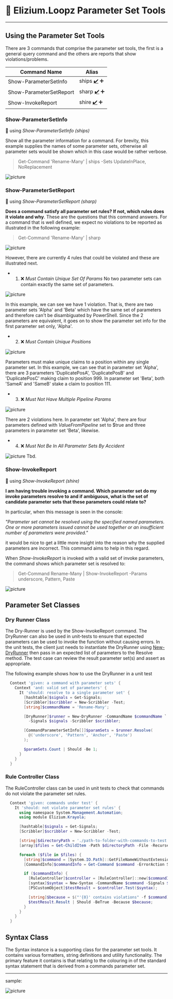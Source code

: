 
# :nazar_amulet: Elizium.Loopz Parameter Set Tools

---

## Using the Parameter Set Tools

There are 3 commands that comprise the parameter set tools, the first is a general query command and the others are reports that show violations/problems.

| Command Name              | Alias
|---------------------------|---------------------------------------------------------------
| Show-ParameterSetInfo     | ships [:heavy_check_mark:](#using.show-parameter-set-info) :heavy_plus_sign: | [:heavy_check_mark:](#krayon.message) :heavy_plus_sign:
| Show-ParameterSetReport   | sharp [:heavy_check_mark:](#using.show-parameter-set-report) :heavy_plus_sign: | [:heavy_check_mark:](#krayon.messagenosuffix) :heavy_plus_sign:
| Show-InvokeReport         | shire [:heavy_check_mark:](#using.show-invoke-report) :heavy_plus_sign: | [:heavy_check_mark:](#krayon.messageln) :heavy_plus_sign:

### Show-ParameterSetInfo

<div id="using.show-parameter-set-info"></div>

:dart: using *Show-ParameterSetInfo (ships)*

Show all the parameter information for a command. For brevity, this example supplies the names of some parameter sets, otherwise all parameter sets would be shown which in this case would be rather verbose.

> Get-Command 'Rename-Many' | ships -Sets UpdateInPlace, NoReplacement

![picture](../../resources/images/use-pstool.SHIPS.command.jpg)

### Show-ParameterSetReport

<div id="using.show-parameter-set-report"></div>

:dart: using *Show-ParameterSetReport (sharp)*

**Does a command satisfy all parameter set rules? If not, which rules does it violate and why**. These are the questions that this command answers. For a command that is well defined, we expect no violations to be reported as illustrated in the following example:

> Get-Command 'Rename-Many' | sharp

![picture](../../resources/images/use-pstool.SHARP.remy.no-violations.command.jpg)

However, there are currently 4 rules that could be violated and these are illustrated next.

+ 1) :x: *Must Contain Unique Set Of Params*
No two parameter sets can contain exactly the same set of parameters.

![picture](../../resources/images/violates.UNIQUE-PARAM-SET.rule.jpg)

In this example, we can see we have 1 violation. That is, there are two parameter sets 'Alpha' and 'Beta' which have the same set of parameters and therefore can't be disambiguated by PowerShell. Since the 2 parameters are equivalent, it goes on to show the parameter set info for the first parameter set only, 'Alpha'.

+ 2) :x: *Must Contain Unique Positions*

![picture](../../resources/images/violates.UNIQUE-POSITIONS.rule.jpg)

Parameters must make unique claims to a position within any single parameter set. In this example, we can see that in parameter set 'Alpha', there are 3 parameters 'DuplicatePosA', 'DuplicatePosB' and 'DuplicatePosC' making claim to position 999. In parameter set 'Beta', both 'SameA' and 'SameB' stake a claim to position 111.

+ 3) :x: *Must Not Have Multiple Pipeline Params*

![picture](../../resources/images/violates.SINGLE-PIPELINE-PARAM.rule.jpg)

There are 2 violations here. In parameter set 'Alpha', there are four parameters defined with *ValueFromPipeline* set to $true and three parameters in parameter set 'Beta', likewise.

+ 4) :x: *Must Not Be In All Parameter Sets By Accident*

![picture](../../resources/images/sample.jpg)
Tbd.

### Show-InvokeReport

<div id="using.show-invoke-report"></div>

:dart: using *Show-InvokeReport (shire)*

**I am having trouble invoking a command. Which parameter set do my invoke parameters resolve to and if ambiguous, what is the set of candidate parameter sets that these parameters could relate to?**

In particular, when this message is seen in the console:

*"Parameter set cannot be resolved using the specified named parameters. One or
more parameters issued cannot be used together or an insufficient number of
parameters were provided."*

it would be nice to get a little more insight into the reason why the supplied parameters are incorrect. This command aims to help in this regard.

When *Show-InvokeReport* is invoked with a valid set of invoke parameters, the command shows which parameter set is resolved to:

> Get-Command Rename-Many | Show-InvokeReport -Params underscore, Pattern, Paste

![picture](../../resources/images/use-pstool.SHIRE.valid-params.command.jpg)

## Parameter Set Classes

### Dry Runner Class

The Dry-Runner is used by the Show-InvokeReport command. The DryRunner can also
be used in unit-tests to ensure that expected parameters can be used to
invoke the function without causing errors. In the unit tests, the client just needs
to instantiate the DryRunner using [New-DryRunner](#New-DryRunner.md) then pass in an expected list
of parameters to the Resolve method. The test case can review the result parameter
set(s) and assert as appropriate.

The following example shows how to use the DryRunner in a unit test

```powershell
  Context 'given: a command with parameter sets' {
    Context 'and: valid set of parameters' {
      It 'should: resolve to a single parameter set' {
        [hashtable]$signals = Get-Signals;
        [Scribbler]$scribbler = New-Scribbler -Test;
        [string]$commandName = 'Rename-Many';

        [DryRunner]$runner = New-DryRunner -CommandName $commandName `
          -Signals $signals -Scribbler $scribbler;

        [CommandParameterSetInfo[]]$paramSets = $runner.Resolve(
          @('underscore', 'Pattern', 'Anchor', 'Paste')
        );

        $paramSets.Count | Should -Be 1;
      }
    }
  }
```

### Rule Controller Class

The RuleController class can be used in unit tests to check that commands do not violate the
parameter set rules.

```powershell
  Context 'given: commands under test' {
    It 'should: not violate parameter set rules' {
      using namespace System.Management.Automation;
      using module Elizium.Krayola;

      [hashtable]$signals = Get-Signals;
      [Scribbler]$scribbler = New-Scribbler -Test;

      [string]$directoryPath = './path-to-folder-with-commands-to-test';
      [array]$files = Get-ChildItem -Path $directoryPath -File -Recurse -Filter '*.ps1';

      foreach ($file in $files) {
        [string]$command = [System.IO.Path]::GetFileNameWithoutExtension($file.Name);
        [CommandInfo]$commandInfo = Get-Command $command -ErrorAction SilentlyContinue;

        if ($commandInfo) {
          [RuleController]$controller = [RuleController]::new($commandInfo);
          [syntax]$syntax = New-Syntax -CommandName $command -Signals $signals -Scribbler $scribbler;
          [PSCustomObject]$testResult = $controller.Test($syntax);

          [string]$because = $("'{0}' contains violations" -f $command);
          $testResult.Result | Should -BeTrue -Because $because;
        }
      }
    }
  }
```

## Syntax Class

The Syntax instance is a supporting class for the parameter set tools. It contains
various formatters, string definitions and utility functionality. The primary feature
it contains is that relating to the colouring in of the standard syntax statement
that is derived from a commands parameter set.

---

sample:

![picture](../../resources/images/sample.jpg)
